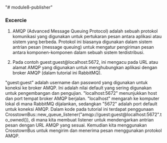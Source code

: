 "# module8-publisher" 
### Excercie
1. AMQP (Advanced Message Queuing Protocol) adalah sebuah protokol komunikasi yang      digunakan untuk pertukaran pesan antara aplikasi atau sistem yang berbeda. Protokol ini biasanya digunakan dalam sistem antrian pesan (message queuing) untuk mengatur pengiriman pesan antara komponen-komponen dalam sebuah sistem terdistribusi.

2. Pada contoh guest:guest@localhost:5672, ini mengacu pada URL atau alamat AMQP yang digunakan untuk menghubungkan aplikasi  dengan broker AMQP (dalam tutorial ini RabbitMQ).

"guest:guest" adalah username dan password yang digunakan untuk koneksi ke broker AMQP. Ini adalah nilai default yang sering digunakan untuk pengembangan dan pengujian.
"localhost:5672" menunjukkan host dan port tempat broker AMQP berjalan. "localhost" mengarah ke komputer lokal di mana  RabbitMQ dijalankan, sedangkan "5672" adalah port default untuk koneksi AMQP.
Dalam kode pada tutorial ini terdapat penggunaan CrosstownBus::new_queue_listener("amqp://guest:guest@localhost:5672".to_owned()), di mana kita membuat listener untuk mendengarkan antrian pesan dengan URL AMQP yang sesuai. Kemudian kita menggunakan CrosstownBus untuk mengirim dan menerima pesan menggunakan protokol AMQP.